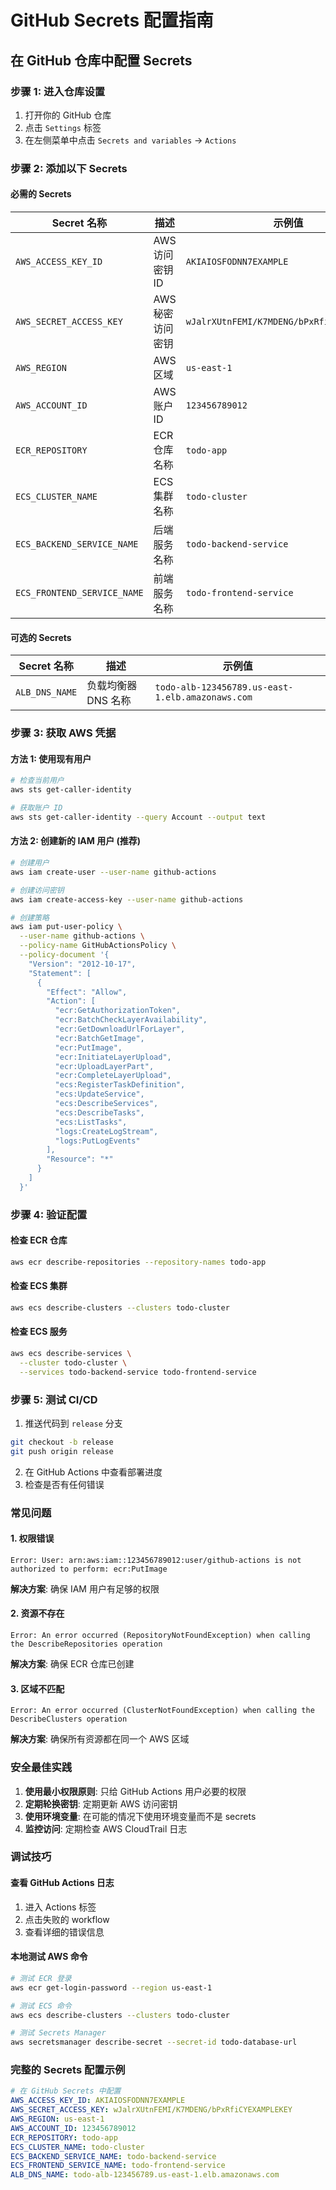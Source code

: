 # GitHub Secrets 配置指南

## 在 GitHub 仓库中配置 Secrets

### 步骤 1: 进入仓库设置
1. 打开你的 GitHub 仓库
2. 点击 `Settings` 标签
3. 在左侧菜单中点击 `Secrets and variables` → `Actions`

### 步骤 2: 添加以下 Secrets

#### 必需的 Secrets

| Secret 名称 | 描述 | 示例值 |
|------------|------|--------|
| `AWS_ACCESS_KEY_ID` | AWS 访问密钥 ID | `AKIAIOSFODNN7EXAMPLE` |
| `AWS_SECRET_ACCESS_KEY` | AWS 秘密访问密钥 | `wJalrXUtnFEMI/K7MDENG/bPxRfiCYEXAMPLEKEY` |
| `AWS_REGION` | AWS 区域 | `us-east-1` |
| `AWS_ACCOUNT_ID` | AWS 账户 ID | `123456789012` |
| `ECR_REPOSITORY` | ECR 仓库名称 | `todo-app` |
| `ECS_CLUSTER_NAME` | ECS 集群名称 | `todo-cluster` |
| `ECS_BACKEND_SERVICE_NAME` | 后端服务名称 | `todo-backend-service` |
| `ECS_FRONTEND_SERVICE_NAME` | 前端服务名称 | `todo-frontend-service` |

#### 可选的 Secrets

| Secret 名称 | 描述 | 示例值 |
|------------|------|--------|
| `ALB_DNS_NAME` | 负载均衡器 DNS 名称 | `todo-alb-123456789.us-east-1.elb.amazonaws.com` |

### 步骤 3: 获取 AWS 凭据

#### 方法 1: 使用现有用户
```bash
# 检查当前用户
aws sts get-caller-identity

# 获取账户 ID
aws sts get-caller-identity --query Account --output text
```

#### 方法 2: 创建新的 IAM 用户 (推荐)
```bash
# 创建用户
aws iam create-user --user-name github-actions

# 创建访问密钥
aws iam create-access-key --user-name github-actions

# 创建策略
aws iam put-user-policy \
  --user-name github-actions \
  --policy-name GitHubActionsPolicy \
  --policy-document '{
    "Version": "2012-10-17",
    "Statement": [
      {
        "Effect": "Allow",
        "Action": [
          "ecr:GetAuthorizationToken",
          "ecr:BatchCheckLayerAvailability",
          "ecr:GetDownloadUrlForLayer",
          "ecr:BatchGetImage",
          "ecr:PutImage",
          "ecr:InitiateLayerUpload",
          "ecr:UploadLayerPart",
          "ecr:CompleteLayerUpload",
          "ecs:RegisterTaskDefinition",
          "ecs:UpdateService",
          "ecs:DescribeServices",
          "ecs:DescribeTasks",
          "ecs:ListTasks",
          "logs:CreateLogStream",
          "logs:PutLogEvents"
        ],
        "Resource": "*"
      }
    ]
  }'
```

### 步骤 4: 验证配置

#### 检查 ECR 仓库
```bash
aws ecr describe-repositories --repository-names todo-app
```

#### 检查 ECS 集群
```bash
aws ecs describe-clusters --clusters todo-cluster
```

#### 检查 ECS 服务
```bash
aws ecs describe-services \
  --cluster todo-cluster \
  --services todo-backend-service todo-frontend-service
```

### 步骤 5: 测试 CI/CD

1. 推送代码到 `release` 分支
```bash
git checkout -b release
git push origin release
```

2. 在 GitHub Actions 中查看部署进度
3. 检查是否有任何错误

### 常见问题

#### 1. 权限错误
```
Error: User: arn:aws:iam::123456789012:user/github-actions is not authorized to perform: ecr:PutImage
```

**解决方案**: 确保 IAM 用户有足够的权限

#### 2. 资源不存在
```
Error: An error occurred (RepositoryNotFoundException) when calling the DescribeRepositories operation
```

**解决方案**: 确保 ECR 仓库已创建

#### 3. 区域不匹配
```
Error: An error occurred (ClusterNotFoundException) when calling the DescribeClusters operation
```

**解决方案**: 确保所有资源都在同一个 AWS 区域

### 安全最佳实践

1. **使用最小权限原则**: 只给 GitHub Actions 用户必要的权限
2. **定期轮换密钥**: 定期更新 AWS 访问密钥
3. **使用环境变量**: 在可能的情况下使用环境变量而不是 secrets
4. **监控访问**: 定期检查 AWS CloudTrail 日志

### 调试技巧

#### 查看 GitHub Actions 日志
1. 进入 Actions 标签
2. 点击失败的 workflow
3. 查看详细的错误信息

#### 本地测试 AWS 命令
```bash
# 测试 ECR 登录
aws ecr get-login-password --region us-east-1

# 测试 ECS 命令
aws ecs describe-clusters --clusters todo-cluster

# 测试 Secrets Manager
aws secretsmanager describe-secret --secret-id todo-database-url
```

### 完整的 Secrets 配置示例

```yaml
# 在 GitHub Secrets 中配置
AWS_ACCESS_KEY_ID: AKIAIOSFODNN7EXAMPLE
AWS_SECRET_ACCESS_KEY: wJalrXUtnFEMI/K7MDENG/bPxRfiCYEXAMPLEKEY
AWS_REGION: us-east-1
AWS_ACCOUNT_ID: 123456789012
ECR_REPOSITORY: todo-app
ECS_CLUSTER_NAME: todo-cluster
ECS_BACKEND_SERVICE_NAME: todo-backend-service
ECS_FRONTEND_SERVICE_NAME: todo-frontend-service
ALB_DNS_NAME: todo-alb-123456789.us-east-1.elb.amazonaws.com
```
